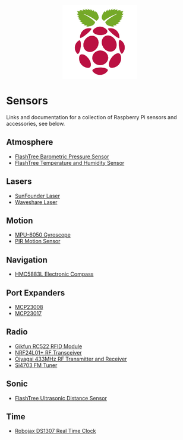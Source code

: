 <p align="center"><img width="200" height="200" src="https://github.com/jgphilpott/sensors/blob/main/pi.png"></p>

# Sensors

Links and documentation for a collection of Raspberry Pi sensors and accessories, see below.

## Atmosphere

 - [FlashTree Barometric Pressure Sensor](https://github.com/jgphilpott/sensors/blob/main/Atmosphere/BMP180/README.md)
 - [FlashTree Temperature and Humidity Sensor](https://github.com/jgphilpott/sensors/blob/main/Atmosphere/DHT22/README.md)

## Lasers

 - [SunFounder Laser](https://github.com/jgphilpott/sensors/blob/main/Lasers/SunFounder_Laser/README.md)
 - [Waveshare Laser](https://github.com/jgphilpott/sensors/blob/main/Lasers/Waveshare_Laser/README.md)

## Motion

 - [MPU-6050 Gyroscope](https://github.com/jgphilpott/sensors/blob/main/Motion/MPU6050/README.md)
 - [PIR Motion Sensor](https://github.com/jgphilpott/sensors/blob/main/Motion/PIR_Motion_Sensor/README.md)

## Navigation

 - [HMC5883L Electronic Compass](https://github.com/jgphilpott/sensors/blob/main/Navigation/HMC5883L/README.md)

## Port Expanders

 - [MCP23008](https://github.com/jgphilpott/sensors/blob/main/Port_Expanders/MCP23008/README.md)
 - [MCP23017](https://github.com/jgphilpott/sensors/blob/main/Port_Expanders/MCP23017/README.md)

## Radio

 - [Gikfun RC522 RFID Module](https://github.com/jgphilpott/sensors/blob/main/Radio/RC522_RFID/README.md)
 - [NRF24L01+ RF Transceiver](https://github.com/jgphilpott/sensors/blob/main/Radio/NRF24L01+/README.md)
 - [Oiyagai 433MHz RF Transmitter and Receiver](https://github.com/jgphilpott/sensors/blob/main/Radio/433MHz/README.md)
 - [Si4703 FM Tuner](https://github.com/jgphilpott/sensors/blob/main/Radio/Si4703/README.md)

## Sonic

 - [FlashTree Ultrasonic Distance Sensor](https://github.com/jgphilpott/sensors/blob/main/Sonic/HC-SR04/README.md)

## Time

 - [Robojax DS1307 Real Time Clock](https://github.com/jgphilpott/sensors/blob/main/Time/DS1307/README.md)
